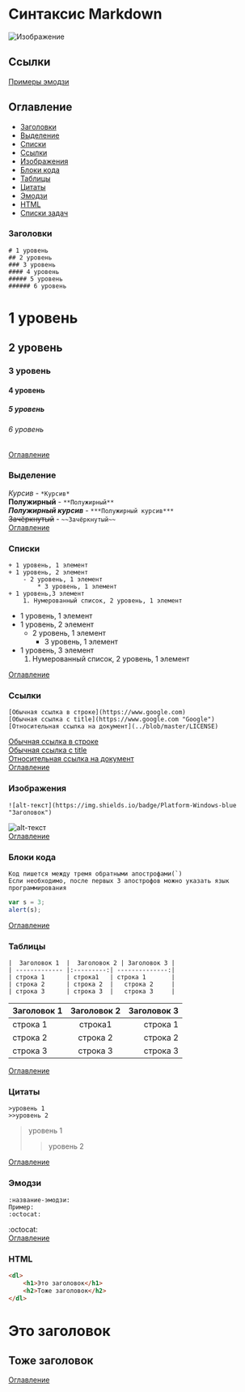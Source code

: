 # Синтаксис Markdown
![Изображение](../main/image-1.png "Изображение")
## Ссылки
[Примеры эмодзи](../main/emoji_example.md "Примеры эмодзи")
## Оглавление
+ [Заголовки](https://github.com/AndreyKozhev/Markdown-format#заголовки "Заголовки")
+ [Выделение](https://github.com/AndreyKozhev/Markdown-format#выделение "Выделение")
+ [Списки](https://github.com/AndreyKozhev/Markdown-format#списки "Списки")
+ [Ссылки](https://github.com/AndreyKozhev/Markdown-format#ссылки "Ссылки")
+ [Изображения](https://github.com/AndreyKozhev/Markdown-format#изображения "Изображения")
+ [Блоки кода](https://github.com/AndreyKozhev/Markdown-format#блоки-кода "Блоки кода")
+ [Таблицы](https://github.com/AndreyKozhev/Markdown-format#таблицы "Таблицы")
+ [Цитаты](https://github.com/AndreyKozhev/Markdown-format#цитаты "Цитаты")
+ [Эмодзи](https://github.com/AndreyKozhev/Markdown-format#эмодзи "Эмодзи")
+ [HTML](https://github.com/AndreyKozhev/Markdown-format#html "HTML")
+ [Списки задач](https://github.com/AndreyKozhev/Markdown-format#списки-задач)
### Заголовки
```
# 1 уровень
## 2 уровень
### 3 уровень
#### 4 уровень
##### 5 уровень
###### 6 уровень
```
# 1 уровень
## 2 уровень
### 3 уровень
#### 4 уровень
##### 5 уровень
###### 6 уровень
[Оглавление](https://github.com/AndreyKozhev/Markdown-format#оглавление "Оглавление")
### Выделение
*Курсив* - ```*Курсив*```  
**Полужирный** - ```**Полужирный**```  
***Полужирный курсив*** - ```***Полужирный курсив***```  
~~Зачёркнутый~~ - ```~~Зачёркнутый~~```  
[Оглавление](https://github.com/AndreyKozhev/Markdown-format#оглавление "Оглавление")
### Списки
```
+ 1 уровень, 1 элемент
+ 1 уровень, 2 элемент
    - 2 уровень, 1 элемент
        * 3 уровень, 1 элемент
+ 1 уровень,3 элемент
    1. Нумерованный список, 2 уровень, 1 элемент
```
+ 1 уровень, 1 элемент
+ 1 уровень, 2 элемент
    - 2 уровень, 1 элемент
        * 3 уровень, 1 элемент
+ 1 уровень, 3 элемент
    1. Нумерованный список, 2 уровень, 1 элемент  

[Оглавление](https://github.com/AndreyKozhev/Markdown-format#оглавление "Оглавление")
### Ссылки
```
[Обычная ссылка в строке](https://www.google.com)
[Обычная ссылка с title](https://www.google.com "Google")
[Относительная ссылка на документ](../blob/master/LICENSE)
```
[Обычная ссылка в строке](https://www.google.com)  
[Обычная ссылка с title](https://www.google.com "Google")  
[Относительная ссылка на документ](../blob/master/LICENSE)  
[Оглавление](https://github.com/AndreyKozhev/Markdown-format#оглавление "Оглавление")
### Изображения
```
![alt-текст](https://img.shields.io/badge/Platform-Windows-blue "Заголовок")
```
![alt-текст](https://img.shields.io/badge/Platform-Windows-blue "Заголовок")  
[Оглавление](https://github.com/AndreyKozhev/Markdown-format#оглавление "Оглавление")
### Блоки кода
```
Код пишется между тремя обратными апострофами(`)
Если необходимо, после первых 3 апострофов можно указать язык программирования
```
```js
var s = 3;
alert(s);
```
[Оглавление](https://github.com/AndreyKozhev/Markdown-format#оглавление "Оглавление")
### Таблицы
```
|  Заголовок 1  |  Заголовок 2 | Заголовок 3 |
| ------------- |:---------:| --------------:|
| строка 1      | строка1   | строка 1       |
| строка 2      | строка 2  |   строка 2     |
| строка 3      | строка 3  |   строка 3     |
```
|  Заголовок 1  |Заголовок 2|  Заголовок 3   |
| ------------- |:---------:| --------------:|
| строка 1      | строка1   | строка 1       |
| строка 2      | строка 2  |   строка 2     |
| строка 3      | строка 3  |   строка 3     |  

[Оглавление](https://github.com/AndreyKozhev/Markdown-format#оглавление "Оглавление")
### Цитаты
```
>уровень 1
>>уровень 2
```
>уровень 1
>>уровень 2  

[Оглавление](https://github.com/AndreyKozhev/Markdown-format#оглавление "Оглавление")
### Эмодзи
```
:название-эмодзи:
Пример:
:octocat:
```
:octocat:  
[Оглавление](https://github.com/AndreyKozhev/Markdown-format#оглавление "Оглавление")
### HTML
```html
<dl>
    <h1>Это заголовок</h1>
    <h2>Тоже заголовок</h2>
</dl>
```
<dl>
    <h1>Это заголовок</h1>
    <h2>Тоже заголовок</h2>
</dl>  

[Оглавление](https://github.com/AndreyKozhev/Markdown-format#оглавление "Оглавление")
###